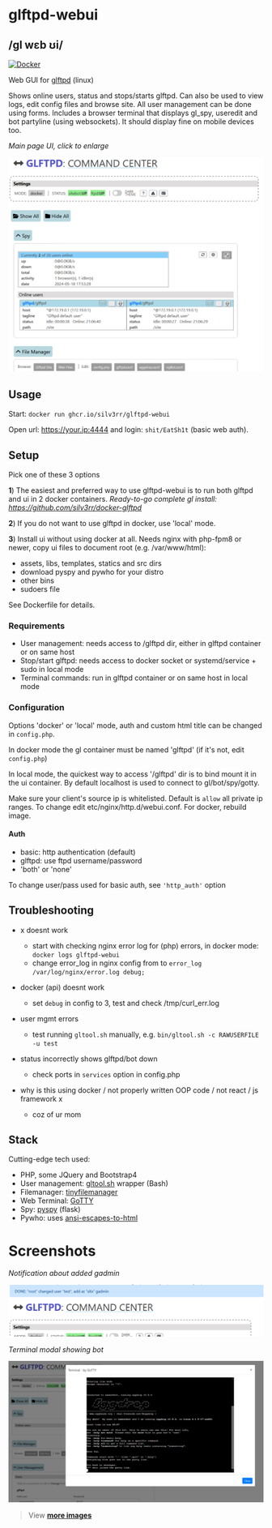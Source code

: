 # glftpd-webui

## /gl wɛb ʊi/

[![Docker](https://github.com/silv3rr/glftpd-webui/actions/workflows/docker.yml/badge.svg)](https://github.com/silv3rr/glftpd-webui/actions/workflows/docker.yml)

Web GUI for [glftpd](https://glftpd.io) (linux)

Shows online users, status and stops/starts glftpd. Can also be used to view logs, edit config files and browse site. All user management can be done using forms. Includes a browser terminal that displays gl_spy, useredit and bot partyline (using websockets). It should display fine on mobile devices too.

_Main page UI, click to enlarge_

[![main](docs/images/webui_small.png "Main page")](docs/images/webui.png)

## Usage

Start: `docker run ghcr.io/silv3rr/glftpd-webui`

Open url: https://your.ip:4444 and login: `shit/EatSh1t`  (basic web auth).

## Setup

Pick one of these 3 options

**1**) The easiest and preferred way to use glftpd-webui is to run both glftpd and ui in 2 docker containers. *Ready-to-go complete gl install: https://github.com/silv3rr/docker-glftpd*

**2**) If you do not want to use glftpd in docker, use 'local' mode.

**3**) Install ui without using docker at all. Needs nginx with php-fpm8 or newer, copy ui files to document root (e.g. /var/www/html):
- assets, libs, templates, statics and src dirs
- download pyspy and pywho for your distro
- other bins
- sudoers file

See Dockerfile for details.

### Requirements

- User management: needs access to /glftpd dir, either in glftpd container or on same host
- Stop/start glftpd: needs access to docker socket or systemd/service + sudo in local mode
- Terminal commands: run in glftpd container or on same host in local mode

### Configuration

Options 'docker' or 'local' mode, auth and custom html title can be changed in `config.php`.

In docker mode the gl container must be named 'glftpd' (if it's not, edit `config.php`)

In local mode, the quickest way to access '/glftpd' dir is to bind mount it in the ui container. By default localhost is used to connect to gl/bot/spy/gotty.

Make sure your client's source ip is whitelisted. Default is `allow` all private ip ranges. To change edit etc/nginx/http.d/webui.conf. For docker, rebuild image.

#### Auth

- basic: http authentication (default)
- glftpd: use ftpd username/password
- 'both' or 'none'

To change user/pass used for basic auth, see `'http_auth'` option

## Troubleshooting

- x doesnt work
    - start with checking nginx error log for (php) errors, in docker mode: `docker logs glftpd-webui`
    - change error_log in nginx config from to `error_log  /var/log/nginx/error.log debug;`

- docker (api) doesnt work
    - set `debug` in config to 3, test and check /tmp/curl_err.log

- user mgmt errors
    - test running `gltool.sh` manually,  e.g. `bin/gltool.sh -c RAWUSERFILE -u test`

- status incorrectly shows glftpd/bot down 
    - check ports in `services` option in config.php

-  why is this using docker / not properly written OOP code / not react / js framework x
    - coz of ur mom

## Stack

Cutting-edge tech used:

- PHP, some JQuery and Bootstrap4
- User management: [gltool.sh](https://github.com/silv3rr/scripts/blob/master/gltool.sh) wrapper (Bash)
- Filemanager: [tinyfilemanager](https://tinyfilemanager.github.io/)
- Web Terminal: [GoTTY](https://github.com/sorenisanerd/gotty)
- Spy: [pyspy](https://github.com/silv3rr/pyspy) (flask)
- Pywho: uses [ansi-escapes-to-html](https://github.com/neilime/ansi-escapes-to-html)

# Screenshots 

_Notification about added gadmin_

![notification](docs/images/notification.png "Notification on top")

_Terminal modal showing bot_

![bot](docs/images/bot.png "Terminal modal showing bot")

> View **[more images](docs/images)**
